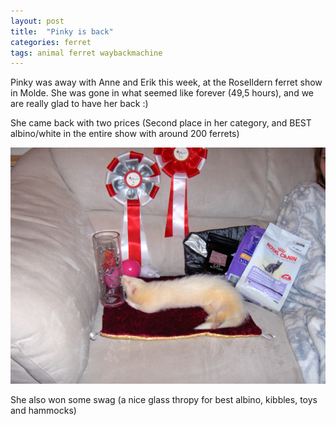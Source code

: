 ```yaml
---
layout: post
title:  "Pinky is back"
categories: ferret
tags: animal ferret waybackmachine
---
```

Pinky was away with Anne and Erik this week, at the RoseIldern ferret show in Molde. She was gone in what seemed like forever (49,5 hours), and we are really glad to have her back :)

She came back with two prices (Second place in her category, and BEST albino/white in the entire show with around 200 ferrets)

![Pinky](images/2007-pinky-swag.jpg)

She also won some swag (a nice glass thropy for best albino, kibbles, toys and hammocks)
